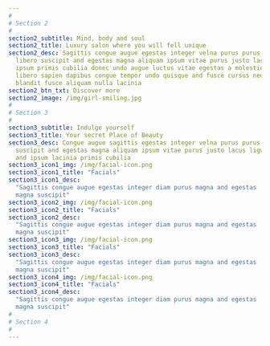 ```yaml
---
#
# Section 2
#
section2_subtitle: Mind, body and soul
section2_title: Luxury salon where you will fell unique
section2_desc: Sagittis congue augue egestas integer velna purus purus magna
  libero suscipit and egestas magna aliquam ipsum vitae purus justo lacus ligula
  ipsum primis cubilia donec undo augue luctus vitae egestas a molestie donec
  libero sapien dapibus congue tempor undo quisque and fusce cursus neque
  blandit fusce aliquam nulla lacinia
section2_btn_txt: Discover more
section2_image: /img/girl-smiling.jpg
#
# Section 3
#
section3_subtitle: Indulge yourself
section3_title: Your secret Place of Beauty
section3_desc: Congue augue sagittis egestas integer velna purus purus magna nec
  suscipit and egestas magna aliquam ipsum vitae purus justo lacus ligula
  and ipsum lacinia primis cubilia
section3_icon1_img: /img/facial-icon.png
section3_icon1_title: "Facials"
section3_icon1_desc:
  "Sagittis congue augue egestas integer diam purus magna and egestas
  magna suscipit"
section3_icon2_img: /img/facial-icon.png
section3_icon2_title: "Facials"
section3_icon2_desc:
  "Sagittis congue augue egestas integer diam purus magna and egestas
  magna suscipit"
section3_icon3_img: /img/facial-icon.png
section3_icon3_title: "Facials"
section3_icon3_desc:
  "Sagittis congue augue egestas integer diam purus magna and egestas
  magna suscipit"
section3_icon4_img: /img/facial-icon.png
section3_icon4_title: "Facials"
section3_icon4_desc:
  "Sagittis congue augue egestas integer diam purus magna and egestas
  magna suscipit"
#
# Section 4
#
---
```

